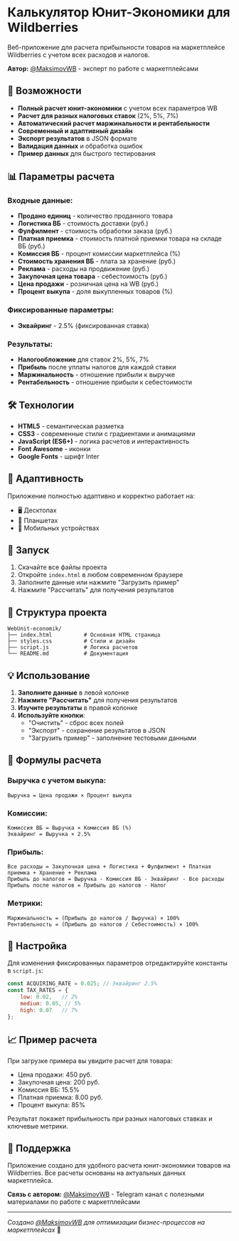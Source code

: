 # Калькулятор Юнит-Экономики для Wildberries

Веб-приложение для расчета прибыльности товаров на маркетплейсе Wildberries с учетом всех расходов и налогов.

**Автор:** [@MaksimovWB](https://t.me/MaksimovWB) - эксперт по работе с маркетплейсами

## 🚀 Возможности

- **Полный расчет юнит-экономики** с учетом всех параметров WB
- **Расчет для разных налоговых ставок** (2%, 5%, 7%)
- **Автоматический расчет маржинальности и рентабельности**
- **Современный и адаптивный дизайн**
- **Экспорт результатов** в JSON формате
- **Валидация данных** и обработка ошибок
- **Пример данных** для быстрого тестирования

## 📊 Параметры расчета

### Входные данные:
- **Продано единиц** - количество проданного товара
- **Логистика ВБ** - стоимость доставки (руб.)
- **Фулфилмент** - стоимость обработки заказа (руб.)
- **Платная приемка** - стоимость платной приемки товара на складе ВБ (руб.)
- **Комиссия ВБ** - процент комиссии маркетплейса (%)
- **Стоимость хранения ВБ** - плата за хранение (руб.)
- **Реклама** - расходы на продвижение (руб.)
- **Закупочная цена товара** - себестоимость (руб.)
- **Цена продажи** - розничная цена на WB (руб.)
- **Процент выкупа** - доля выкупленных товаров (%)

### Фиксированные параметры:
- **Эквайринг** - 2.5% (фиксированная ставка)

### Результаты:
- **Налогообложение** для ставок 2%, 5%, 7%
- **Прибыль** после уплаты налогов для каждой ставки
- **Маржинальность** - отношение прибыли к выручке
- **Рентабельность** - отношение прибыли к себестоимости

## 🛠 Технологии

- **HTML5** - семантическая разметка
- **CSS3** - современные стили с градиентами и анимациями
- **JavaScript (ES6+)** - логика расчетов и интерактивность
- **Font Awesome** - иконки
- **Google Fonts** - шрифт Inter

## 📱 Адаптивность

Приложение полностью адаптивно и корректно работает на:
- 🖥️ Десктопах
- 📱 Планшетах
- 📱 Мобильных устройствах

## 🚀 Запуск

1. Скачайте все файлы проекта
2. Откройте `index.html` в любом современном браузере
3. Заполните данные или нажмите "Загрузить пример"
4. Нажмите "Рассчитать" для получения результатов

## 📁 Структура проекта

```
WebUnit-economik/
├── index.html          # Основная HTML страница
├── styles.css          # Стили и дизайн
├── script.js           # Логика расчетов
└── README.md           # Документация
```

## 💡 Использование

1. **Заполните данные** в левой колонке
2. **Нажмите "Рассчитать"** для получения результатов
3. **Изучите результаты** в правой колонке
4. **Используйте кнопки**:
   - "Очистить" - сброс всех полей
   - "Экспорт" - сохранение результатов в JSON
   - "Загрузить пример" - заполнение тестовыми данными

## 🎯 Формулы расчета

### Выручка с учетом выкупа:
```
Выручка = Цена продажи × Процент выкупа
```

### Комиссии:
```
Комиссия ВБ = Выручка × Комиссия ВБ (%)
Эквайринг = Выручка × 2.5%
```

### Прибыль:
```
Все расходы = Закупочная цена + Логистика + Фулфилмент + Платная приемка + Хранение + Реклама
Прибыль до налогов = Выручка - Комиссия ВБ - Эквайринг - Все расходы
Прибыль после налогов = Прибыль до налогов - Налог
```

### Метрики:
```
Маржинальность = (Прибыль до налогов / Выручка) × 100%
Рентабельность = (Прибыль до налогов / Себестоимость) × 100%
```

## 🔧 Настройка

Для изменения фиксированных параметров отредактируйте константы в `script.js`:

```javascript
const ACQUIRING_RATE = 0.025; // Эквайринг 2.5%
const TAX_RATES = {
    low: 0.02,   // 2%
    medium: 0.05, // 5%
    high: 0.07   // 7%
};
```

## 📈 Пример расчета

При загрузке примера вы увидите расчет для товара:
- Цена продажи: 450 руб.
- Закупочная цена: 200 руб.
- Комиссия ВБ: 15.5%
- Платная приемка: 8.00 руб.
- Процент выкупа: 85%

Результат покажет прибыльность при разных налоговых ставках и ключевые метрики.

## 🤝 Поддержка

Приложение создано для удобного расчета юнит-экономики товаров на Wildberries. Все расчеты основаны на актуальных данных маркетплейса.

**Связь с автором:** [@MaksimovWB](https://t.me/MaksimovWB) - Telegram канал с полезными материалами по работе с маркетплейсами

---

*Создано [@MaksimovWB](https://t.me/MaksimovWB) для оптимизации бизнес-процессов на маркетплейсах* 🚀
